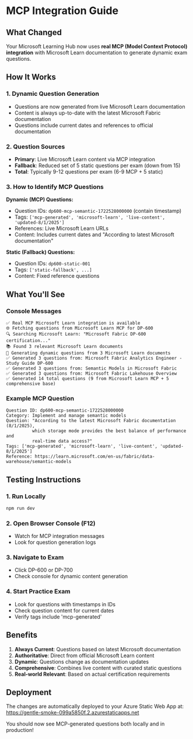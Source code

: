 # MCP Integration Guide

## What Changed

Your Microsoft Learning Hub now uses **real MCP (Model Context Protocol) integration** with Microsoft Learn documentation to generate dynamic exam questions.

## How It Works

### 1. Dynamic Question Generation
- Questions are now generated from live Microsoft Learn documentation
- Content is always up-to-date with the latest Microsoft Fabric documentation
- Questions include current dates and references to official documentation

### 2. Question Sources
- **Primary**: Live Microsoft Learn content via MCP integration
- **Fallback**: Reduced set of 5 static questions per exam (down from 15)
- **Total**: Typically 9-12 questions per exam (6-9 MCP + 5 static)

### 3. How to Identify MCP Questions

**Dynamic (MCP) Questions:**
- Question IDs: `dp600-mcp-semantic-1722528000000` (contain timestamp)
- Tags: `['mcp-generated', 'microsoft-learn', 'live-content', 'updated-8/1/2025']`
- References: Live Microsoft Learn URLs
- Content: Includes current dates and "According to latest Microsoft documentation"

**Static (Fallback) Questions:**
- Question IDs: `dp600-static-001` 
- Tags: `['static-fallback', ...]`
- Content: Fixed reference questions

## What You'll See

### Console Messages
```
✅ Real MCP Microsoft Learn integration is available
🌐 Fetching questions from Microsoft Learn MCP for DP-600
🔍 Searching Microsoft Learn: "Microsoft Fabric DP-600 certification..."
📚 Found 3 relevant Microsoft Learn documents
🎯 Generating dynamic questions from 3 Microsoft Learn documents
✅ Generated 3 questions from: Microsoft Fabric Analytics Engineer - Study Guide DP-600
✅ Generated 3 questions from: Semantic Models in Microsoft Fabric
✅ Generated 3 questions from: Microsoft Fabric Lakehouse Overview
✅ Generated 14 total questions (9 from Microsoft Learn MCP + 5 comprehensive base)
```

### Example MCP Question
```
Question ID: dp600-mcp-semantic-1722528000000
Category: Implement and manage semantic models
Question: "According to the latest Microsoft Fabric documentation (8/1/2025), 
          which storage mode provides the best balance of performance and 
          real-time data access?"
Tags: ['mcp-generated', 'microsoft-learn', 'live-content', 'updated-8/1/2025']
Reference: https://learn.microsoft.com/en-us/fabric/data-warehouse/semantic-models
```

## Testing Instructions

### 1. Run Locally
```bash
npm run dev
```

### 2. Open Browser Console (F12)
- Watch for MCP integration messages
- Look for question generation logs

### 3. Navigate to Exam
- Click DP-600 or DP-700
- Check console for dynamic content generation

### 4. Start Practice Exam
- Look for questions with timestamps in IDs
- Check question content for current dates
- Verify tags include 'mcp-generated'

## Benefits

1. **Always Current**: Questions based on latest Microsoft documentation
2. **Authoritative**: Direct from official Microsoft Learn content
3. **Dynamic**: Questions change as documentation updates
4. **Comprehensive**: Combines live content with curated static questions
5. **Real-world Relevant**: Based on actual certification requirements

## Deployment

The changes are automatically deployed to your Azure Static Web App at:
https://gentle-smoke-099a5850f.2.azurestaticapps.net

You should now see MCP-generated questions both locally and in production!